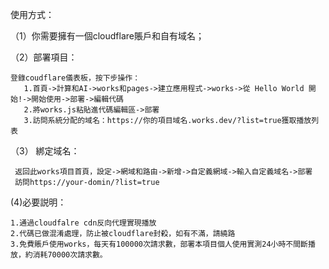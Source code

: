 使用方式：

（1）你需要擁有一個cloudflare賬戶和自有域名；

（2）部署項目：

    登錄coudflare儀表板，按下步操作：
       1.首頁->計算和AI->works和pages->建立應用程式->works->從 Hello World 開始!->開始使用->部署->編輯代碼
       2.將works.js粘貼進代碼編輯區->部署
       3.訪問系統分配的域名：https://你的項目域名.works.dev/?list=true獲取播放列表
（3） 綁定域名：

     返回此works項目首頁，設定->網域和路由->新增->自定義網域->輸入自定義域名->部署
     訪問https://your-domin/?list=true


(4)必要説明：

    1.通過cloudfalre cdn反向代理實現播放
    2.代碼已做混淆處理，防止被cloudflare封殺，如有不滿，請繞路
    3.免費賬戶使用works，每天有100000次請求數，部署本項目個人使用實測24小時不間斷播放，約消耗70000次請求數。
       
